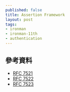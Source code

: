 ```yaml
---
published: false
title: Assertion Framework
layout: post
tags:
- ironman
- ironman-11th
- authentication
---
```


## 參考資料

* [RFC 7521][]
* [RFC 7522][]
* [RFC 7523][]

[RFC 7521]: https://tools.ietf.org/html/rfc7521
[RFC 7522]: https://tools.ietf.org/html/rfc7522
[RFC 7523]: https://tools.ietf.org/html/rfc7523

